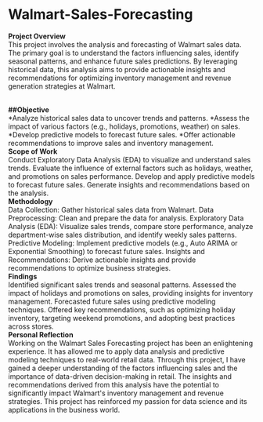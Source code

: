 # Walmart-Sales-Forecasting

<b>Project Overview</b><br>
This project involves the analysis and forecasting of Walmart sales data. The primary goal is to understand the factors influencing sales, identify seasonal patterns, and enhance future sales predictions. By leveraging historical data, this analysis aims to provide actionable insights and recommendations for optimizing inventory management and revenue generation strategies at Walmart.

<br><b>##Objective</b><br>
*Analyze historical sales data to uncover trends and patterns.
*Assess the impact of various factors (e.g., holidays, promotions, weather) on sales.
*Develop predictive models to forecast future sales.
*Offer actionable recommendations to improve sales and inventory management.
<br><b>Scope of Work</b><br>
Conduct Exploratory Data Analysis (EDA) to visualize and understand sales trends.
Evaluate the influence of external factors such as holidays, weather, and promotions on sales performance.
Develop and apply predictive models to forecast future sales.
Generate insights and recommendations based on the analysis.
<br><b>Methodology</b><br>
Data Collection: Gather historical sales data from Walmart.
Data Preprocessing: Clean and prepare the data for analysis.
Exploratory Data Analysis (EDA): Visualize sales trends, compare store performance, analyze department-wise sales distribution, and identify weekly sales patterns.
Predictive Modeling: Implement predictive models (e.g., Auto ARIMA or Exponential Smoothing) to forecast future sales.
Insights and Recommendations: Derive actionable insights and provide recommendations to optimize business strategies.
<br><b>Findings</b><br>
Identified significant sales trends and seasonal patterns.
Assessed the impact of holidays and promotions on sales, providing insights for inventory management.
Forecasted future sales using predictive modeling techniques.
Offered key recommendations, such as optimizing holiday inventory, targeting weekend promotions, and adopting best practices across stores.
<br><b>Personal Reflection</b><br>
Working on the Walmart Sales Forecasting project has been an enlightening experience. It has allowed me to apply data analysis and predictive modeling techniques to real-world retail data. Through this project, I have gained a deeper understanding of the factors influencing sales and the importance of data-driven decision-making in retail. The insights and recommendations derived from this analysis have the potential to significantly impact Walmart's inventory management and revenue strategies. This project has reinforced my passion for data science and its applications in the business world.
